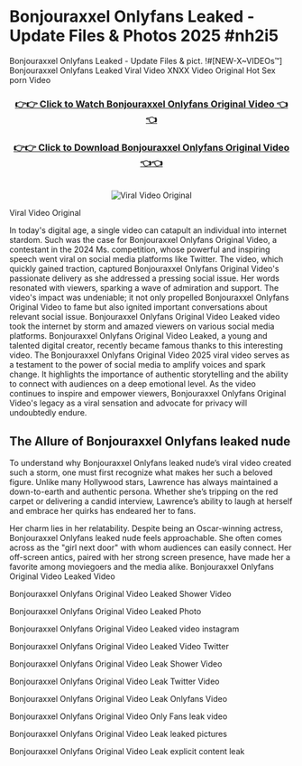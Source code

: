 # Bonjouraxxel Onlyfans Leaked - Update Files & Photos 2025 #nh2i5

Bonjouraxxel Onlyfans Leaked - Update Files & pict. !#[NEW-X~VIDEOs™] Bonjouraxxel Onlyfans Leaked Viral Video XNXX Video Original Hot Sex porn Video
<br>
<div align="center">
<h3><a href="https://links2leaks.com?utm_source=bonjouraxxel&utm_medium=gitlong" rel="nofollow">👉👉 Click to Watch Bonjouraxxel Onlyfans Original Video 👈👈</a></h3>
<h3><a href="https://links2leaks.com?utm_source=bonjouraxxel&utm_medium=gitlong" rel="nofollow">👉👉 Click to Download Bonjouraxxel Onlyfans Original Video 👈👈</a></h3>
<br>
<a href="https://links2leaks.com?utm_source=bonjouraxxel&utm_medium=gitlong" rel="nofollow"><img src="https://i.ibb.co/Gkj2r4b/banner.png" alt="Viral Video Original" style="max-width: 100%; display: inline-block;" data-target="animated-image.originalImage"></a>
</div>

Viral Video Original

In today's digital age, a single video can catapult an individual into internet stardom. Such was the case for Bonjouraxxel Onlyfans Original Video, a contestant in the 2024 Ms. competition, whose powerful and inspiring speech went viral on social media platforms like Twitter.
The video, which quickly gained traction, captured Bonjouraxxel Onlyfans Original Video's passionate delivery as she addressed a pressing social issue. Her words resonated with viewers, sparking a wave of admiration and support. The video's impact was undeniable; it not only propelled Bonjouraxxel Onlyfans Original Video to fame but also ignited important conversations about relevant social issue.
Bonjouraxxel Onlyfans Original Video Leaked video took the internet by storm and amazed viewers on various social media platforms. Bonjouraxxel Onlyfans Original Video Leaked, a young and talented digital creator, recently became famous thanks to this interesting video.
The Bonjouraxxel Onlyfans Original Video 2025 viral video serves as a testament to the power of social media to amplify voices and spark change. It highlights the importance of authentic storytelling and the ability to connect with audiences on a deep emotional level. As the video continues to inspire and empower viewers, Bonjouraxxel Onlyfans Original Video's legacy as a viral sensation and advocate for privacy will undoubtedly endure.

<h2>The Allure of Bonjouraxxel Onlyfans leaked nude</h2>


To understand why Bonjouraxxel Onlyfans leaked nude’s viral video created such a storm, one must first recognize what makes her such a beloved figure. Unlike many Hollywood stars, Lawrence has always maintained a down-to-earth and authentic persona. Whether she’s tripping on the red carpet or delivering a candid interview, Lawrence’s ability to laugh at herself and embrace her quirks has endeared her to fans.

Her charm lies in her relatability. Despite being an Oscar-winning actress, Bonjouraxxel Onlyfans leaked nude feels approachable. She often comes across as the "girl next door" with whom audiences can easily connect. Her off-screen antics, paired with her strong screen presence, have made her a favorite among moviegoers and the media alike.
Bonjouraxxel Onlyfans Original Video Leaked Video

Bonjouraxxel Onlyfans Original Video Leaked Shower Video

Bonjouraxxel Onlyfans Original Video Leaked Photo

Bonjouraxxel Onlyfans Original Video Leaked video instagram

Bonjouraxxel Onlyfans Original Video Leaked Video Twitter

Bonjouraxxel Onlyfans Original Video Leak Shower Video

Bonjouraxxel Onlyfans Original Video Leak Twitter Video

Bonjouraxxel Onlyfans Original Video Leak Onlyfans Video

Bonjouraxxel Onlyfans Original Video Only Fans leak video

Bonjouraxxel Onlyfans Original Video Leak leaked pictures

Bonjouraxxel Onlyfans Original Video Leak explicit content leak